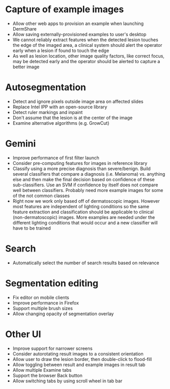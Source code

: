 # Capture of example images

- Allow other web apps to provision an example when launching DermShare
- Allow saving externally-provisioned examples to user's desktop
- We cannot reliably extract features when the detected lesion touches
  the edge of the imaged area, a clinical system should alert the
  operator early when a lesion if found to touch the edge
- As well as lesion location, other image quality factors, like correct
  focus, may be detected early and the operator should be alerted to
  capture a better image

# Autosegmentation

- Detect and ignore pixels outside image area on affected slides
- Replace Intel IPP with an open-source library
- Detect ruler markings and inpaint
- Don't assume that the lesion is at the center of the image
- Examine alternative algorithms (e.g. GrowCut)

# Gemini

- Improve performance of first filter launch
- Consider pre-computing features for images in reference library
- Classify using a more precise diagnosis than severe/benign.
  Build several classifiers that compare a diagnosis (i.e. Melanoma) vs.
  anything else and then make the final decision based on confidence of
  these sub-classifiers. Use an SVM if confidence by itself does not
  compare well between classifiers. Probably need more example images
  for some of the not common classes
- Right now we work only based off of dermatoscopic images. However most
  features are independent of lighting conditions so the same feature
  extraction and classification should be applicable to clinical
  (non-dermatoscopic) images. More examples are needed under the
  different lighting conditions that would occur and a new classifier
  will have to be trained

# Search

- Automatically select the number of search results based on relevance

# Segmentation editing

- Fix editor on mobile clients
- Improve performance in Firefox
- Support multiple brush sizes
- Allow changing opacity of segmentation overlay

# Other UI

- Improve support for narrower screens
- Consider autorotating result images to a consistent orientation
- Allow user to draw the lesion border, then double-click to flood-fill
- Allow toggling between result and example images in result tab
- Allow multiple Examine tabs
- Support the browser Back button
- Allow switching tabs by using scroll wheel in tab bar

